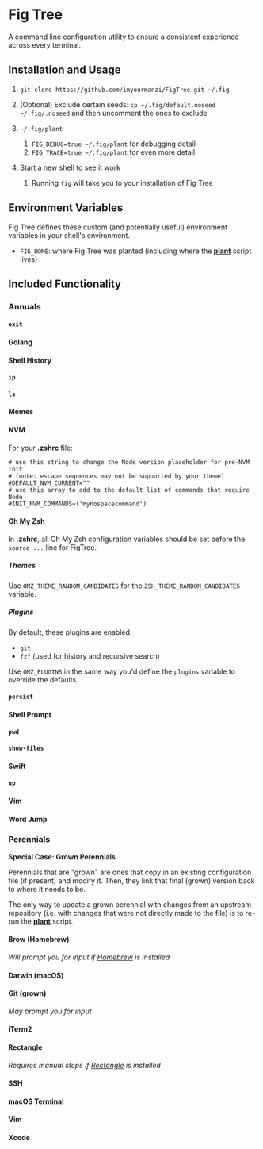 # Fig Tree

A command line configuration utility to ensure a consistent experience across every terminal.

## Installation and Usage

1. `git clone https://github.com/imyourmanzi/FigTree.git ~/.fig`

1. (Optional) Exclude certain seeds: `cp ~/.fig/default.noseed ~/.fig/.noseed` and then uncomment the ones to exclude

1. `~/.fig/plant`

   1. `FIG_DEBUG=true ~/.fig/plant` for debugging detail
   1. `FIG_TRACE=true ~/.fig/plant` for even more detail

1. Start a new shell to see it work
   1. Running `fig` will take you to your installation of Fig Tree

## Environment Variables

Fig Tree defines these custom (and potentially useful) environment variables in your shell's environment.

- `FIG_HOME`: where Fig Tree was planted (including where the [**plant**](/plant) script lives)

## Included Functionality

### Annuals

#### `exit`

#### Golang

#### Shell History

#### `ip`

#### `ls`

#### Memes

#### NVM

For your **.zshrc** file:

```shell
# use this string to change the Node version placeholder for pre-NVM init
# (note: escape sequences may not be supported by your theme)
#DEFAULT_NVM_CURRENT=""
# use this array to add to the default list of commands that require Node
#INIT_NVM_COMMANDS=('mynospacecommand')
```

#### Oh My Zsh

In **.zshrc**, all Oh My Zsh configuration variables should be set before the `source ...` line for FigTree.

##### Themes

Use `OMZ_THEME_RANDOM_CANDIDATES` for the `ZSH_THEME_RANDOM_CANDIDATES` variable.

##### Plugins

By default, these plugins are enabled:

- `git`
- `fzf` (used for history and recursive search)

Use `OMZ_PLUGINS` in the same way you'd define the `plugins` variable to override the defaults.

#### `persist`

#### Shell Prompt

#### `pwd`

#### `show-files`

#### Swift

#### `up`

#### Vim

#### Word Jump

### Perennials

**Special Case: Grown Perennials**

Perennials that are "grown" are ones that copy in an existing configuration file (if present) and modify it. Then, they link that final (grown) version back to where it needs to be.

The only way to update a grown perennial with changes from an upstream repository (i.e. with changes that were not directly made to the file) is to re-run the [**plant**](/plant) script.

#### Brew (Homebrew)

_Will prompt you for input if [Homebrew](brew.sh) is installed_

#### Darwin (macOS)

#### Git (grown)

_May prompt you for input_

#### iTerm2

#### Rectangle

_Requires manual steps if [Rectangle](https://github.com/rxhanson/Rectangle) is installed_

#### SSH

#### macOS Terminal

#### Vim

#### Xcode
